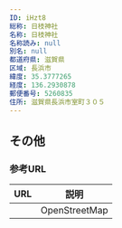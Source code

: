 ```yaml
---
ID: iHzt8
総称: 日枝神社
名称: 日枝神社
名称読み: null
別名: null
都道府県: 滋賀県
区域: 長浜市
緯度: 35.3777265
経度: 136.2930878
郵便番号: 5260835
住所: 滋賀県長浜市室町３０５
---
```


## その他

### 参考URL

| URL | 説明          |
| --- | ------------- |
|     | OpenStreetMap |
